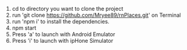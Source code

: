 1. cd to directory you want to clone the project
2. run 'git clone https://github.com/Mryee89/rnPlaces.git' on Terminal
3. run 'npm i' to install the dependencies.
4. npm start
5. Press 'a' to launch with Android Emulator
6. Press 'i' to launch with ipHone Simulator

